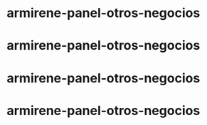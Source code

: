 # armirene-panel-otros-negocios
# armirene-panel-otros-negocios
# armirene-panel-otros-negocios
# armirene-panel-otros-negocios
